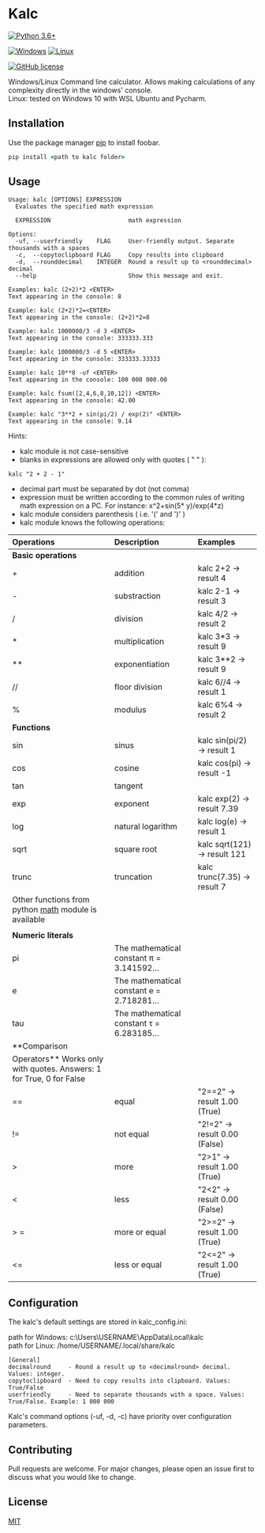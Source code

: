 # Kalc

[![Python 3.6+](https://upload.wikimedia.org/wikipedia/commons/8/8c/Blue_Python_3.6%2B_Shield_Badge.svg)](https://www.python.org/downloads/release/python-360/)

[![Windows](https://svgshare.com/i/ZhY.svg)](https://github.com/Rygor83/kalc) [![Linux](https://svgshare.com/i/Zhy.svg)](https://svgshare.com/i/Zhy.svg)

[![GitHub license](https://img.shields.io/github/license/Naereen/StrapDown.js.svg)](https://choosealicense.com/licenses/mit/)

Windows/Linux Command line calculator. Allows making calculations of any complexity directly in the windows' console.  
Linux: tested on Windows 10 with WSL Ubuntu and Pycharm.

## Installation

Use the package manager [pip](https://pip.pypa.io/en/stable/) to install foobar.

```cmd
pip install <path to kalc folder>
```

## Usage

```
Usage: kalc [OPTIONS] EXPRESSION
  Evaluates the specified math expression

  EXPRESSION                      math expression

Options:
  -uf, --userfriendly    FLAG     User-friendly output. Separate thousands with a spaces
  -c,  --copytoclipboard FLAG     Copy results into clipboard
  -d,  --rounddecimal    INTEGER  Round a result up to <rounddecimal> decimal
  --help                          Show this message and exit.
```

```
Examples: kalc (2+2)*2 <ENTER>
Text appearing in the console: 8

Example: kalc (2+2)*2=<ENTER>
Text appearing in the console: (2+2)*2=8

Example: kalc 1000000/3 -d 3 <ENTER>
Text appearing in the console: 333333.333

Example: kalc 1000000/3 -d 5 <ENTER>
Text appearing in the console: 333333.33333

Example: kalc 10**8 -uf <ENTER>
Text appearing in the console: 100 000 000.00

Example: kalc fsum([2,4,6,8,10,12]) <ENTER>
Text appearing in the console: 42.00

Example: kalc "3**2 + sin(pi/2) / exp(2)" <ENTER>
Text appearing in the console: 9.14
```

Hints:

- kalc module is not case-sensitive
- blanks in expressions are allowed only with quotes ( " " ):
```
kalc "2 + 2 - 1"
```

- decimal part must be separated by dot (not comma)
- expression must be written according to the common rules of writing math expression on a PC. For instance: x^2+sin(5*
  y)/exp(4*z)
- kalc module considers parenthesis ( i.e. '(' and ')' )
- kalc module knows the following operations:

| Operations                                                                                          | Description                             | Examples                     |
|:----------------------------------------------------------------------------------------------------|:----------------------------------------|:-----------------------------|
| **Basic operations**                                                                                |                                         |                              |
| +                                                                                                   | addition                                | kalc 2+2  -> result 4        |
| -                                                                                                   | substraction                            | kalc 2-1  -> result 3        |
| /                                                                                                   | division                                | kalc 4/2  -> result 2        |
| *                                                                                                   | multiplication                          | kalc 3*3  -> result 9        |
| **                                                                                                  | exponentiation                          | kalc 3**2 -> result 9        |
| //                                                                                                  | floor division                          | kalc 6//4 -> result 1        |
| %                                                                                                   | modulus                                 | kalc 6%4  -> result 2        |
| **Functions**                                                                                       |                                         |                              |
| sin                                                                                                 | sinus                                   | kalc sin(pi/2) -> result 1   |
| cos                                                                                                 | cosine                                  | kalc cos(pi)   -> result -1  |
| tan                                                                                                 | tangent                                 |                              |
| exp                                                                                                 | exponent                                | kalc exp(2) -> result 7.39   |
| log                                                                                                 | natural logarithm                       | kalc log(e) -> result 1      |
| sqrt                                                                                                | square root                             | kalc sqrt(121) -> result 121 |
| trunc                                                                                               | truncation                              | kalc trunc(7.35) -> result 7 |
| Other functions from python [math](https://docs.python.org/3/library/math.html) module is available |                                         |                              |
|                                                                                                     |                                         |                              |
| **Numeric literals**                                                                                |                                         |                              |
| pi                                                                                                  | The mathematical constant π = 3.141592… |                              |
| e                                                                                                   | The mathematical constant e = 2.718281… |                              |
| tau                                                                                                 | The mathematical constant τ = 6.283185… |                              |
| **Comparison
Operators** Works only with quotes. Answers: 1 for True, 0 for False                   |                                         |                              |
| ==                                                                                                  | equal                                   | "2==2" -> result 1.00 (True) |
| !=                                                                                                  | not equal                               | "2!=2" -> result 0.00 (False)|
| \>                                                                                                  | more                                    | "2>1" -> result 1.00 (True)  |
| <                                                                                                   | less                                    | "2<2" -> result 0.00 (False) |
| > =                                                                                                  | more or equal                           | "2>=2" -> result 1.00 (True) |
| <=                                                                                                  | less or equal                           | "2<=2" -> result 1.00 (True) |

## Configuration

The kalc's default settings are stored in kalc_config.ini:

path for Windows: c:\Users\USERNAME\AppData\Local\kalc\
path for Linux: /home/USERNAME/.local/share/kalc

```
[General]
decimalround     - Round a result up to <decimalround> decimal. Values: integer.
copytoclipboard  - Need to copy results into clipboard. Values: True/False
userfriendly     - Need to separate thousands with a space. Values: True/False. Example: 1 000 000
```

Kalc's command options (-uf, -d, -c) have priority over configuration parameters.

## Contributing
Pull requests are welcome. For major changes, please open an issue first to discuss what you would like to change.

## License
[MIT](https://choosealicense.com/licenses/mit/)